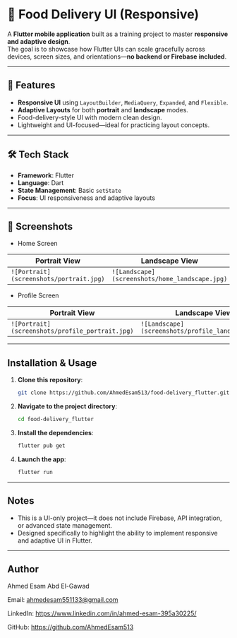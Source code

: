 # 🍔 Food Delivery UI (Responsive)

A **Flutter mobile application** built as a training project to master **responsive and adaptive design**.  
The goal is to showcase how Flutter UIs can scale gracefully across devices, screen sizes, and orientations—**no backend or Firebase included**.

---

## 🚀 Features
-  **Responsive UI** using `LayoutBuilder`, `MediaQuery`, `Expanded`, and `Flexible`.
-  **Adaptive Layouts** for both **portrait** and **landscape** modes.
-  Food-delivery-style UI with modern clean design.
-  Lightweight and UI-focused—ideal for practicing layout concepts.

---

## 🛠 Tech Stack
- **Framework**: Flutter
- **Language**: Dart
- **State Management**: Basic `setState`
- **Focus**: UI responsiveness and adaptive layouts

---

## 📱 Screenshots
- Home Screen

| Portrait View | Landscape View                                    |
|---------------|---------------------------------------------------|
| `![Portrait](screenshots/portrait.jpg)` | `![Landscape](screenshots/home_landscape.jpg)`    |


- Profile Screen

| Portrait View | Landscape View                                    |
|---------------|---------------------------------------------------|
| `![Portrait](screenshots/profile_portrait.jpg)` | `![Landscape](screenshots/profile_landscape.jpg)`    |

---

##  Installation & Usage
1. **Clone this repository**:
   ```bash
   git clone https://github.com/AhmedEsam513/food-delivery_flutter.git
    ```
2. **Navigate to the project directory**:
    ```bash
    cd food-delivery_flutter
   ```
3. **Install the dependencies**:
    ```bash
    flutter pub get
    ```
4. **Launch the app**:
    ```bash
    flutter run
   ```
   
---

## Notes
- This is a UI-only project—it does not include Firebase, API integration, or advanced state management.
- Designed specifically to highlight the ability to implement responsive and adaptive UI in Flutter.

---

## Author
Ahmed Esam Abd El-Gawad

Email: ahmedesam551133@gmail.com

LinkedIn: https://www.linkedin.com/in/ahmed-esam-395a30225/

GitHub: https://github.com/AhmedEsam513

